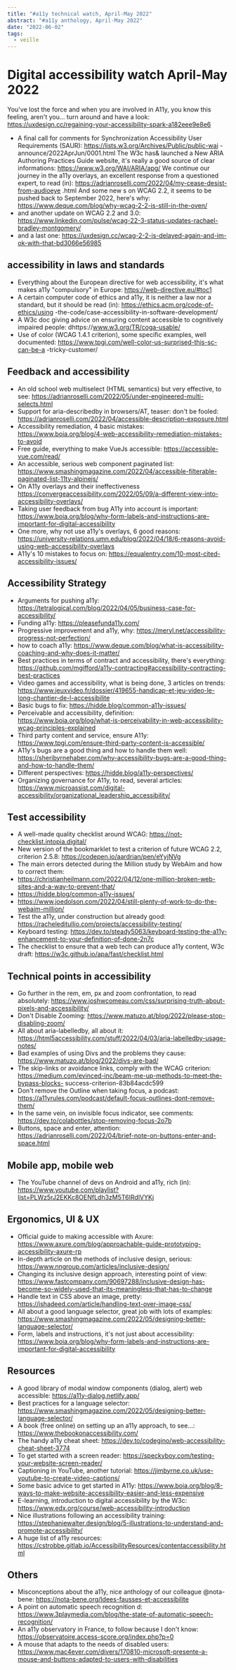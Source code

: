 ```yaml
---
title: "#a11y technical watch, April-May 2022"
abstract: "#a11y anthology, April-May 2022"
date: "2022-06-02"
tags:
  - veille
---
```


# Digital accessibility watch April-May 2022
You've lost the force and when you are involved in A11y, you know this feeling, aren't you... turn around and have a look: https://uxdesign.cc/regaining-your-accessibility-spark-a182eee9e8e6
- A final call for comments for Synchronization Accessibility User Requirements (SAUR): https://lists.w3.org/Archives/Public/public-wai -announce/2022AprJun/0001.html
The W3c has& launched a New ARIA Authoring Practices Guide website, it's really a good source of clear informations: https://www.w3.org/WAI/ARIA/apg/
We continue our journey in the a11y overlays, an excellent response from a questioned expert, to read (in): https://adrianroselli.com/2022/04/my-cease-desist-from-audioeye .html
And some new s on WCAG 2.2, it seems to be pushed back to September 2022, here's why: https://www.deque.com/blog/why-wcag-2-2-is-still-in-the-oven/
- and another update on WCAG 2.2 and 3.0: https://www.linkedin.com/pulse/wcag-22-3-status-updates-rachael-bradley-montgomery/
- and a last one: https://uxdesign.cc/wcag-2-2-is-delayed-again-and-im-ok-with-that-bd3066e56985

## accessibility in laws and standards
- Everything about the European directive for web accessibility, it's what makes a11y "compulsory" in Europe: https://web-directive.eu/#toc1
- A certain computer code of ethics and a11y, it is neither a law nor a standard, but it should be read (in): https://ethics.acm.org/code-of-ethics/using -the-code/case-accessibility-in-software-development/
- A W3c doc giving advice on ensuring content accessible to cognitively impaired people: dhttps://www.w3.org/TR/coga-usable/
- Use of color (WCAG 1.4.1 criterion), some specific examples, well documented: https://www.tpgi.com/well-color-us-surprised-this-sc-can-be-a -tricky-customer/

## Feedback and accessibility
- An old school web multiselect (HTML semantics) but very effective, to see: https://adrianroselli.com/2022/05/under-engineered-multi-selects.html
- Support for aria-describedby in browsers/AT, teaser: don't be fooled: https://adrianroselli.com/2022/04/accessible-description-exposure.html
- Accessibility remediation, 4 basic mistakes: https://www.boia.org/blog/4-web-accessibility-remediation-mistakes-to-avoid
- Free guide, everything to make VueJs accessible: https://accessible-vue.com/read/
- An accessible, serious web component paginated list: https://www.smashingmagazine.com/2022/04/accessible-filterable-paginated-list-11ty-alpinejs/
- On A11y overlays and their ineffectiveness https://convergeaccessibility.com/2022/05/09/a-different-view-into-accessibility-overlays/
- Taking user feedback from bug A11y into account is important: https://www.boia.org/blog/why-form-labels-and-instructions-are-important-for-digital-accessibility
- One more, why not use a11y's overlays, 6 good reasons: https://university-relations.umn.edu/blog/2022/04/18/6-reasons-avoid-using-web-accessibility-overlays
- A11y's 10 mistakes to focus on: https://equalentry.com/10-most-cited-accessibility-issues/


## Accessibility Strategy
- Arguments for pushing a11y: https://tetralogical.com/blog/2022/04/05/business-case-for-accessibility/
- Funding a11y: https://pleasefunda11y.com/
- Progressive improvement and a11y, why: https://meryl.net/accessibility-progress-not-perfection/
- how to coach a11y: https://www.deque.com/blog/what-is-accessibility-coaching-and-why-does-it-matter/
- Best practices in terms of contract and accessibility, there's everything: https://github.com/mgifford/a11y-contracting#accessibility-contracting-best-practices
- Video games and accessibility, what is being done, 3 articles on trends: https://www.jeuxvideo.fr/dossier/419655-handicap-et-jeu-video-le-long-chantier-de-l-accessibilite
- Basic bugs to fix: https://hidde.blog/common-a11y-issues/
- Perceivable and accessibility, definition: https://www.boia.org/blog/what-is-perceivability-in-web-accessibility-wcag-principles-explained
- Third party content and service, ensure A11y: https://www.tpgi.com/ensure-third-party-content-is-accessible/
- A11y's bugs are a good thing and how to handle them well: https://sheribyrnehaber.com/why-accessibility-bugs-are-a-good-thing-and-how-to-handle-them/
- Different perspectives: https://hidde.blog/a11y-perspectives/
- Organizing governance for A11y, to read, several articles: https://www.microassist.com/digital-accessibility/organizational_leadership_accessibility/

## Test accessibility
- A well-made quality checklist around WCAG: https://not-checklist.intopia.digital/
- New version of the bookmarklet to test a criterion of future WCAG 2.2, criterion 2.5.8: https://codepen.io/aardrian/pen/eYyjNVg
- The main errors detected during the Million study by WebAim and how to correct them:
 - https://christianheilmann.com/2022/04/12/one-million-broken-web-sites-and-a-way-to-prevent-that/
 - https://hidde.blog/common-a11y-issues/
 - https://www.joedolson.com/2022/04/still-plenty-of-work-to-do-the-webaim-million/
- Test the a11y, under construction but already good: https://racheleditullio.com/projects/accessibility-testing/
- Keyboard testing: https://dev.to/steady5063/keyboard-testing-the-a11y-enhancement-to-your-definition-of-done-2n7c
- The checklist to ensure that a web tech can produce a11y content, W3c draft: https://w3c.github.io/apa/fast/checklist.html

## Technical points in accessibility
- Go further in the rem, em, px and zoom confrontation, to read absolutely: https://www.joshwcomeau.com/css/surprising-truth-about-pixels-and-accessibility/
- Don't Disable Zooming: https://www.matuzo.at/blog/2022/please-stop-disabling-zoom/
- All about aria-labelledby, all about it: https://html5accessibility.com/stuff/2022/04/03/aria-labelledby-usage-notes/
- Bad examples of using Divs and the problems they cause: https://www.matuzo.at/blog/2022/divs-are-bad/
- The skip-links or avoidance links, comply with the WCAG criterion: https://medium.com/evinced-inc/beam-me-up-methods-to-meet-the-bypass-blocks- success-criterion-83b84acdc599
- Don't remove the Outline when taking focus, a podcast: https://a11yrules.com/podcast/default-focus-outlines-dont-remove-them/
- In the same vein, on invisible focus indicator, see comments: https://dev.to/colabottles/stop-removing-focus-2o7b
- Buttons, space and enter, attention: https://adrianroselli.com/2022/04/brief-note-on-buttons-enter-and-space.html

## Mobile app, mobile web
- The YouTube channel of devs on Android and a11y, rich (in): https://www.youtube.com/playlist?list=PLWz5rJ2EKKc8OENfLdh3zM5T6IRdlVYKj

## Ergonomics, UI & UX
- Official guide to making accessible with Axure: https://www.axure.com/blog/approachable-guide-prototyping-accessibility-axure-rp
- In-depth article on the methods of inclusive design, serious: https://www.nngroup.com/articles/inclusive-design/
- Changing its inclusive design approach, interesting point of view: https://www.fastcompany.com/90697288/inclusive-design-has-become-so-widely-used-that-its-meaningless-that-has-to-change
- Handle text in CSS above an image, pretty: https://ishadeed.com/article/handling-text-over-image-css/
- All about a good language selector, great job with lots of examples: https://www.smashingmagazine.com/2022/05/designing-better-language-selector/
- Form, labels and instructions, it's not just about accessibility: https://www.boia.org/blog/why-form-labels-and-instructions-are-important-for-digital-accessibility

## Resources
- A good library of modal window components (dialog, alert) web accessible: https://a11y-dialog.netlify.app/
- Best practices for a language selector: https://www.smashingmagazine.com/2022/05/designing-better-language-selector/
- A book (free online) on setting up an a11y approach, to see...: https://www.thebookonaccessibility.com/
- The handy a11y cheat sheet: https://dev.to/codegino/web-accessibility-cheat-sheet-3774
- To get started with a screen reader: https://speckyboy.com/testing-your-website-screen-reader/
- Captioning in YouTube, another tutorial: https://jimbyrne.co.uk/use-youtube-to-create-video-captions/
- Some basic advice to get started in A11y: https://www.boia.org/blog/8-ways-to-make-website-accessibility-easier-and-less-expensive
- E-learning, introduction to digital accessibility by the W3c: https://www.edx.org/course/web-accessibility-introduction
- Nice illustrations following an accessibility training: https://stephaniewalter.design/blog/5-illustrations-to-understand-and-promote-accessibility/
- A huge list of a11y resources: https://cstrobbe.gitlab.io/AccessibilityResources/contentaccessibility.html

## Others
- Misconceptions about the a11y, nice anthology of our colleague @nota-bene: https://nota-bene.org/Idees-fausses-et-accessibilite
- A point on automatic speech recognition d: https://www.3playmedia.com/blog/the-state-of-automatic-speech-recognition/
- An a11y observatory in France, to follow because I don't know: https://observatoire.access-score.org/index.php?p=0
- A mouse that adapts to the needs of disabled users: https://www.mac4ever.com/divers/170810-microsoft-presente-a-mouse-and-buttons-adapted-to-users-with-disabilities
